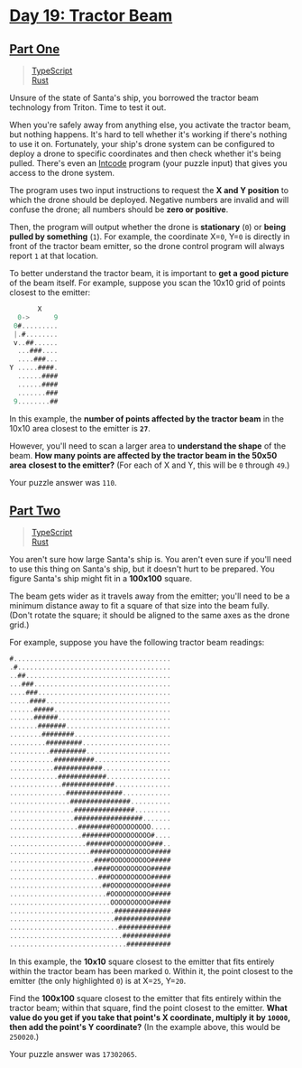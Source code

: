 # [Day 19: Tractor Beam](https://adventofcode.com/2019/day/19)

## [Part One](https://adventofcode.com/2019/day/19#part1)

> [TypeScript](/solutions/typescript/2019/19/src/p1.ts)\
> [Rust](/solutions/rust/2019/19/src/lib.rs)

Unsure of the state of Santa's ship, you borrowed the tractor beam technology
from Triton. Time to test it out.

When you're safely away from anything else, you activate the tractor beam, but
nothing happens. It's hard to tell whether it's working if there's nothing to
use it on. Fortunately, your ship's drone system can be configured to deploy a
drone to specific coordinates and then check whether it's being pulled. There's
even an [Intcode](../09) program (your puzzle input) that gives you access to
the drone system.

The program uses two input instructions to request the **X and Y position** to
which the drone should be deployed. Negative numbers are invalid and will
confuse the drone; all numbers should be **zero or positive**.

Then, the program will output whether the drone is **stationary** (`0`) or
**being pulled by something** (`1`). For example, the coordinate X=`0`, Y=`0` is
directly in front of the tractor beam emitter, so the drone control program will
always report `1` at that location.

To better understand the tractor beam, it is important to **get a good**
**picture** of the beam itself. For example, suppose you scan the 10x10 grid of
points closest to the emitter:

```rs
       X
  0->      9
 0#.........
 |.#........
 v..##......
  ...###....
  ....###...
Y .....####.
  ......####
  ......####
  .......###
 9........##
```

In this example, the **number of points affected by the tractor beam** in the
10x10 area closest to the emitter is **`27`**.

However, you'll need to scan a larger area to **understand the shape** of the
beam. **How many points are affected by the tractor beam in the 50x50 area**
**closest to the emitter?** (For each of X and Y, this will be `0` through
`49`.)

Your puzzle answer was `110`.

## [Part Two](https://adventofcode.com/2019/day/19#part2)

> [TypeScript](/solutions/typescript/2019/19/src/p2.ts)\
> [Rust](/solutions/rust/2019/19/src/lib.rs)

You aren't sure how large Santa's ship is. You aren't even sure if you'll need
to use this thing on Santa's ship, but it doesn't hurt to be prepared. You
figure Santa's ship might fit in a **100x100** square.

The beam gets wider as it travels away from the emitter; you'll need to be a
minimum distance away to fit a square of that size into the beam fully. (Don't
rotate the square; it should be aligned to the same axes as the drone grid.)

For example, suppose you have the following tractor beam readings:

```rs
#.......................................
.#......................................
..##....................................
...###..................................
....###.................................
.....####...............................
......#####.............................
......######............................
.......#######..........................
........########........................
.........#########......................
..........#########.....................
...........##########...................
...........############.................
............############................
.............#############..............
..............##############............
...............###############..........
................###############.........
................#################.......
.................########0OOOOOOOOO.....
..................#######OOOOOOOOOO#....
...................######OOOOOOOOOO###..
....................#####OOOOOOOOOO#####
.....................####OOOOOOOOOO#####
.....................####OOOOOOOOOO#####
......................###OOOOOOOOOO#####
.......................##OOOOOOOOOO#####
........................#OOOOOOOOOO#####
.........................OOOOOOOOOO#####
..........................##############
..........................##############
...........................#############
............................############
.............................###########
```

In this example, the **10x10** square closest to the emitter that fits entirely
within the tractor beam has been marked `O`. Within it, the point closest to the
emitter (the only highlighted `0`) is at X=`25`, Y=`20`.

Find the **100x100** square closest to the emitter that fits entirely within the
tractor beam; within that square, find the point closest to the emitter. **What
value do you get if you take that point's X coordinate, multiply it** **by
`10000`, then add the point's Y coordinate?** (In the example above, this would
be `250020`.)

Your puzzle answer was `17302065`.
